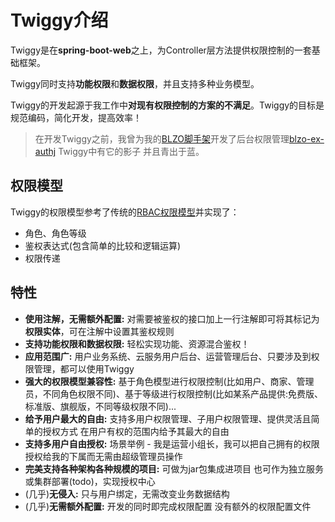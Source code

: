 # Twiggy介绍

Twiggy是在**spring-boot-web**之上，为Controller层方法提供权限控制的一套基础框架。

Twiggy同时支持**功能权限**和**数据权限**，并且支持多种业务模型。

Twiggy的开发起源于我工作中**对现有权限控制的方案的不满足**。Twiggy的目标是规范编码，简化开发，提高效率！

> 在开发Twiggy之前，我曾为我的[BLZO脚手架](/blzo/)开发了后台权限管理[blzo-ex-authj](/blzo-ex/blzo-ex-authj.html) Twiggy中有它的影子 并且青出于蓝。

## 权限模型

Twiggy的权限模型参考了传统的[RBAC权限模型](https://en.wikipedia.org/wiki/Role-based_access_control)并实现了：
- 角色、角色等级
- 鉴权表达式(包含简单的比较和逻辑运算)
- 权限传递

## 特性

- **使用注解，无需额外配置:** 对需要被鉴权的接口加上一行注解即可将其标记为**权限实体**，可在注解中设置其鉴权规则
- **支持功能权限和数据权限:** 轻松实现功能、资源混合鉴权！
- **应用范围广:** 用户业务系统、云服务用户后台、运营管理后台、只要涉及到权限管理，都可以使用Twiggy
- **强大的权限模型兼容性:** 基于角色模型进行权限控制(比如用户、商家、管理员，不同角色权限不同)、基于等级进行权限控制(比如某系产品提供:免费版、标准版、旗舰版，不同等级权限不同)...
- **给予用户最大的自由:** 支持多用户权限管理、子用户权限管理、提供灵活且简单的授权方式 在用户有权的范围内给予其最大的自由
- **支持多用户自由授权:** 场景举例 - 我是运营小组长，我可以把自己拥有的权限授权给我的下属而无需由超级管理员操作
- **完美支持各种架构各种规模的项目:** 可做为jar包集成进项目 也可作为独立服务或集群部署(todo)，实现授权中心
- (几乎)**无侵入:** 只与用户绑定，无需改变业务数据结构
- (几乎)**无需额外配置:** 开发的同时即完成权限配置 没有额外的权限配置文件 


